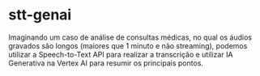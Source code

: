 # stt-genai
Imaginando um caso de análise de consultas médicas, no qual os áudios gravados são longos (maiores que 1 minuto e não streaming), podemos utilizar a Speech-to-Text API para realizar a transcrição e utilizar IA Generativa na Vertex AI para resumir os principais pontos.
